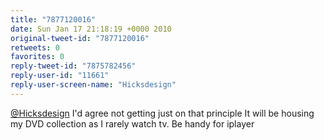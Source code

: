 ```yaml
---
title: "7877120016"
date: Sun Jan 17 21:18:19 +0000 2010
original-tweet-id: "7877120016"
retweets: 0
favorites: 0
reply-tweet-id: "7875782456"
reply-user-id: "11661"
reply-user-screen-name: "Hicksdesign"
---
```

<a href="https://twitter.com/Hicksdesign">@Hicksdesign</a> I'd agree not getting just on that principle It will be housing my DVD collection as I rarely watch tv. Be handy for iplayer
